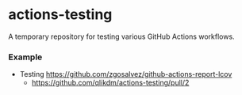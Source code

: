 # actions-testing
 A temporary repository for testing various GitHub Actions workflows.

### Example
- Testing https://github.com/zgosalvez/github-actions-report-lcov
    - https://github.com/qlikdm/actions-testing/pull/2